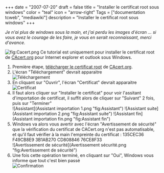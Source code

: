 +++
date = "2007-07-20"
draft = false
title = "Installer le certificat root sous windows"
color = "teal"
icon = "arrow-right"
Tags = ["documentation tcweb", "mediawiki"]
description = "Installer le certificat root sous windows"
+++

*Je n'ai plus de windows sous la main, et j'ai perdu les images d'écran
... si vous avez le courage de les faire, je vous en serait
reconnaissant, merci d'avance.*

![](Cacert.png "fig:Cacert.png") Ce tutorial est uniquement pour
installer le certificat root de [CAcert.org](http://www.cacert.org) pour
Internet explorer et outlook sous Windows.

1.  Première étape, [télécharger le certificat
    root](http://www.cacert.org/certs/root.crt) de
    [CAcert.org](http://www.cacert.org).
2.  L'écran "Téléchargement" devrait apparaitre\
     ![Téléchargement](Téléchargement.png "fig:Téléchargement")
3.  En cliquant sur "Ouvrir", l'écran "Certificat" devrait apparaitre\
     ![Certificat](Certificat.png "fig:Certificat")
4.  Il faut alors cliquer sur "Installer le certificat" pour voir
    l'assitant d'importation de certificat, il suffit alors de cliquer
    sur "Suivant" 2 fois, puis sur "Terminer"\
     ![Assistant](Assistant importation 1.png "fig:Assistant")
    ![Assistant
    suite](Assistant importation 2.png "fig:Assistant suite")
    ![Assistant fin](Assistant importation fin.png "fig:Assistant fin")
5.  Windows va alors vous avertir avec l'écran "Avertissement de
    sécurité" que la vérification du certificat de CACert.org n'est pas
    automatisable, et qu'il faut vérifier à la main l'empreinte du
    certificat : 135CEC36 F49CB8E9 3B1AB270 CD808846 76CE8F33\
     ![Avertissement de
    sécurité](Avertissement sécurité.png "fig:Avertissement de sécurité")
6.  Une fois cette opération terminé, en cliquant sur "Oui", Windows
    vous informe que tout c'est bien passé\
     ![Confirmation](Confirmation.png "fig:Confirmation")

